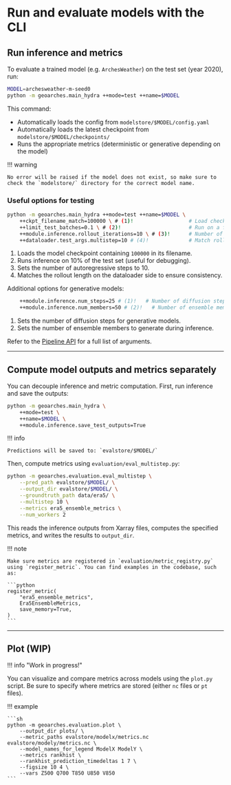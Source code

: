 # Run and evaluate models with the CLI

## Run inference and metrics

To evaluate a trained model (e.g. `ArchesWeather`) on the test set (year 2020), run:

```sh
MODEL=archesweather-m-seed0
python -m geoarches.main_hydra ++mode=test ++name=$MODEL
```

This command:

- Automatically loads the config from `modelstore/$MODEL/config.yaml`
- Automatically loads the latest checkpoint from `modelstore/$MODEL/checkpoints/`
- Runs the appropriate metrics (deterministic or generative depending on the model)

!!! warning

    No error will be raised if the model does not exist, so make sure to check the `modelstore/` directory for the correct model name.

### Useful options for testing

```sh
python -m geoarches.main_hydra ++mode=test ++name=$MODEL \
    ++ckpt_filename_match=100000 \ # (1)!                  # Load checkpoint containing this substring
    ++limit_test_batches=0.1 \ # (2)!                      # Run on a fraction of the test set (for debugging)
    ++module.inference.rollout_iterations=10 \ # (3)!      # Number of autoregressive steps
    ++dataloader.test_args.multistep=10 # (4)!             # Match rollout length on dataloader side
```

1. Loads the model checkpoint containing `100000` in its filename.
2. Runs inference on 10% of the test set (useful for debugging).
3. Sets the number of autoregressive steps to 10.
4. Matches the rollout length on the dataloader side to ensure consistency.

Additional options for generative models:

```sh
    ++module.inference.num_steps=25 # (1)!   # Number of diffusion steps
    ++module.inference.num_members=50 # (2)!   # Number of ensemble members to generate
```

1. Sets the number of diffusion steps for generative models.
2. Sets the number of ensemble members to generate during inference.

Refer to the [Pipeline API](api.md#pipeline) for a full list of arguments.

---

## Compute model outputs and metrics separately

You can decouple inference and metric computation. First, run inference and save the outputs:

```sh
python -m geoarches.main_hydra \
    ++mode=test \
    ++name=$MODEL \
    ++module.inference.save_test_outputs=True
```

!!! info

    Predictions will be saved to: `evalstore/$MODEL/`

Then, compute metrics using `evaluation/eval_multistep.py`:

```sh
python -m geoarches.evaluation.eval_multistep \
    --pred_path evalstore/$MODEL/ \
    --output_dir evalstore/$MODEL/ \
    --groundtruth_path data/era5/ \
    --multistep 10 \
    --metrics era5_ensemble_metrics \
    --num_workers 2
```

This reads the inference outputs from Xarray files, computes the specified metrics, and writes the results to `output_dir`.

!!! note

    Make sure metrics are registered in `evaluation/metric_registry.py` using `register_metric`. You can find examples in the codebase, such as:

    ```python
    register_metric(
        "era5_ensemble_metrics",
        Era5EnsembleMetrics,
        save_memory=True,
    )
    ```

---

## Plot (WIP)

!!! info "Work in progress!"

You can visualize and compare metrics across models using the `plot.py` script. Be sure to specify where metrics are stored (either `nc` files or `pt` files).

!!! example

    ```sh
    python -m geoarches.evaluation.plot \
        --output_dir plots/ \
        --metric_paths evalstore/modelx/metrics.nc evalstore/modely/metrics.nc \
        --model_names_for_legend ModelX ModelY \
        --metrics rankhist \
        --rankhist_prediction_timedeltas 1 7 \
        --figsize 10 4 \
        --vars Z500 Q700 T850 U850 V850
    ```
